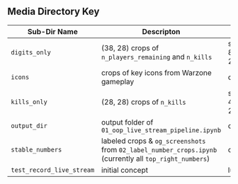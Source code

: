 ## Media Directory Key
| Sub-Dir Name | Descripton | Status |
| ------------ | ---------- | ------ |
| `digits_only` | (38, 28) crops of `n_players_remaining` and `n_kills` | stopped 8 sept 2020 |
| `icons` | crops of key icons from Warzone gameplay | current |
| `kills_only` | (28, 28) crops of `n_kills` | stopped 4 sept 2020 |
| `output_dir` | output folder of `01_oop_live_stream_pipeline.ipynb` | current |
| `stable_numbers` | labeled crops & `og_screenshots` from `02_label_number_crops.ipynb` (currently all `top_right_numbers`) | current |
| `test_record_live_stream` | initial concept | lurking |
